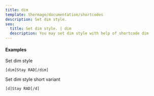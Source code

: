 ```yaml
---
title: dim
template: thermage/documentation/shortcodes
description: Set dim style.
seo:
  title: Set dim style. | dim
  description: You may set dim style with help of shortcode dim
---
```


#### Examples

Set dim style
```
[dim]Stay RAD[/dim]
```

Set dim style short variant
```
[d]Stay RAD[/d]
```